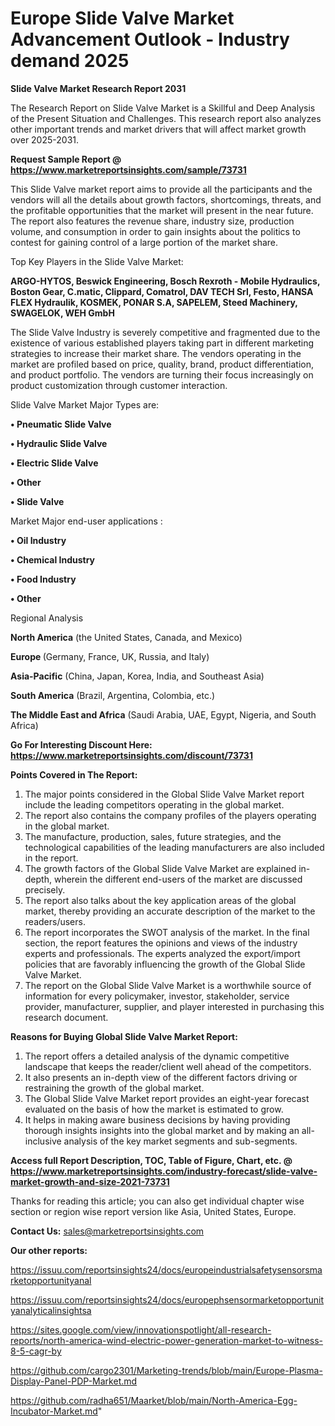  # Europe Slide Valve Market Advancement Outlook - Industry demand 2025

<strong>Slide Valve Market Research Report 2031</strong>

The Research Report on Slide Valve Market is a Skillful and Deep Analysis of the Present Situation and Challenges. This research report also analyzes other important trends and market drivers that will affect market growth over 2025-2031.

<strong>Request Sample Report @ <a href=https://www.marketreportsinsights.com/sample/73731>https://www.marketreportsinsights.com/sample/73731</a></strong>

This Slide Valve market report aims to provide all the participants and the vendors will all the details about growth factors, shortcomings, threats, and the profitable opportunities that the market will present in the near future. The report also features the revenue share, industry size, production volume, and consumption in order to gain insights about the politics to contest for gaining control of a large portion of the market share.

Top Key Players in the Slide Valve Market:

<strong>ARGO-HYTOS, Beswick Engineering, Bosch Rexroth - Mobile Hydraulics, Boston Gear, C.matic, Clippard, Comatrol, DAV TECH Srl, Festo, HANSA FLEX Hydraulik, KOSMEK, PONAR S.A, SAPELEM, Steed Machinery, SWAGELOK, WEH GmbH</strong>

The Slide Valve Industry is severely competitive and fragmented due to the existence of various established players taking part in different marketing strategies to increase their market share. The vendors operating in the market are profiled based on price, quality, brand, product differentiation, and product portfolio. The vendors are turning their focus increasingly on product customization through customer interaction.

Slide Valve Market Major Types are:

<strong>• Pneumatic Slide Valve

• Hydraulic Slide Valve

• Electric Slide Valve

• Other

• Slide Valve</strong>

Market Major end-user applications :

<strong>• Oil Industry

• Chemical Industry

• Food Industry

• Other</strong>

Regional Analysis

</u><strong><b>North America</b></strong> (the United States, Canada, and Mexico)

<strong><b>Europe </b></strong>(Germany, France, UK, Russia, and Italy)

<strong><b>Asia-Pacific</b></strong> (China, Japan, Korea, India, and Southeast Asia)

<strong><b>South America</b></strong> (Brazil, Argentina, Colombia, etc.)

<strong><b>The Middle East and Africa</b></strong> (Saudi Arabia, UAE, Egypt, Nigeria, and South Africa)

<strong>Go For Interesting Discount Here: <a href=https://www.marketreportsinsights.com/discount/73731>https://www.marketreportsinsights.com/discount/73731</a></strong>

<strong>Points Covered in The Report:</strong>
<ol>
  <li>The major points considered in the Global Slide Valve Market report include the leading competitors operating in the global market.</li>
  <li>The report also contains the company profiles of the players operating in the global market.</li>
  <li>The manufacture, production, sales, future strategies, and the technological capabilities of the leading manufacturers are also included in the report.</li>
  <li>The growth factors of the Global Slide Valve Market are explained in-depth, wherein the different end-users of the market are discussed precisely.</li>
  <li>The report also talks about the key application areas of the global market, thereby providing an accurate description of the market to the readers/users.</li>
  <li>The report incorporates the SWOT analysis of the market. In the final section, the report features the opinions and views of the industry experts and professionals. The experts analyzed the export/import policies that are favorably influencing the growth of the Global Slide Valve Market.</li>
  <li>The report on the Global Slide Valve Market is a worthwhile source of information for every policymaker, investor, stakeholder, service provider, manufacturer, supplier, and player interested in purchasing this research document.</li>
</ol>
<strong>Reasons for Buying Global Slide Valve Market Report:</strong>

<ol>
  <li>The report offers a detailed analysis of the dynamic competitive landscape that keeps the reader/client well ahead of the competitors.</li>
  <li>It also presents an in-depth view of the different factors driving or restraining the growth of the global market.</li>
  <li>The Global Slide Valve Market report provides an eight-year forecast evaluated on the basis of how the market is estimated to grow.</li>
  <li>It helps in making aware business decisions by having providing thorough insights insights into the global market and by making an all-inclusive analysis of the key market segments and sub-segments.</li>
</ol>
<strong>Access full Report Description, TOC, Table of Figure, Chart, etc. @ <a href=https://www.marketreportsinsights.com/industry-forecast/slide-valve-market-growth-and-size-2021-73731>https://www.marketreportsinsights.com/industry-forecast/slide-valve-market-growth-and-size-2021-73731</a></strong>


Thanks for reading this article; you can also get individual chapter wise section or region wise report version like Asia, United States, Europe.

<strong>Contact Us:</strong>
sales@marketreportsinsights.com

<strong>Our other reports:</strong>

<a href=https://issuu.com/reportsinsights24/docs/europeindustrialsafetysensorsmarketopportunityanal>https://issuu.com/reportsinsights24/docs/europeindustrialsafetysensorsmarketopportunityanal</a>

<a href=https://issuu.com/reportsinsights24/docs/europephsensormarketopportunityanalyticalinsightsa>https://issuu.com/reportsinsights24/docs/europephsensormarketopportunityanalyticalinsightsa</a>

<a href=https://sites.google.com/view/innovationspotlight/all-research-reports/north-america-wind-electric-power-generation-market-to-witness-8-5-cagr-by>https://sites.google.com/view/innovationspotlight/all-research-reports/north-america-wind-electric-power-generation-market-to-witness-8-5-cagr-by</a>

<a href=https://github.com/cargo2301/Marketing-trends/blob/main/Europe-Plasma-Display-Panel-PDP-Market.md>https://github.com/cargo2301/Marketing-trends/blob/main/Europe-Plasma-Display-Panel-PDP-Market.md</a>

<a href=https://github.com/radha651/Maarket/blob/main/North-America-Egg-Incubator-Market.md>https://github.com/radha651/Maarket/blob/main/North-America-Egg-Incubator-Market.md</a>"
